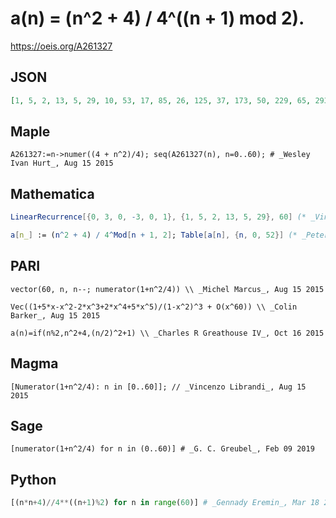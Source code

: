 # a\(n\) \= \(n^2 \+ 4\) / 4^\(\(n \+ 1\) mod 2\)\.
https://oeis.org/A261327
## JSON
```JSON
[1, 5, 2, 13, 5, 29, 10, 53, 17, 85, 26, 125, 37, 173, 50, 229, 65, 293, 82, 365, 101, 445, 122, 533, 145, 629, 170, 733, 197, 845, 226, 965, 257, 1093, 290, 1229, 325, 1373, 362, 1525, 401, 1685, 442, 1853, 485, 2029, 530, 2213, 577, 2405, 626, 2605, 677]
```
## Maple
```Maple
A261327:=n->numer((4 + n^2)/4); seq(A261327(n), n=0..60); # _Wesley Ivan Hurt_, Aug 15 2015
```
## Mathematica
```Mathematica
LinearRecurrence[{0, 3, 0, -3, 0, 1}, {1, 5, 2, 13, 5, 29}, 60] (* _Vincenzo Librandi_, Aug 15 2015 *)
```
```Mathematica
a[n_] := (n^2 + 4) / 4^Mod[n + 1, 2]; Table[a[n], {n, 0, 52}] (* _Peter Luschny_, Mar 18 2022 *)
```
## PARI
```PARI
vector(60, n, n--; numerator(1+n^2/4)) \\ _Michel Marcus_, Aug 15 2015
```
```PARI
Vec((1+5*x-x^2-2*x^3+2*x^4+5*x^5)/(1-x^2)^3 + O(x^60)) \\ _Colin Barker_, Aug 15 2015
```
```PARI
a(n)=if(n%2,n^2+4,(n/2)^2+1) \\ _Charles R Greathouse IV_, Oct 16 2015
```
## Magma
```Magma
[Numerator(1+n^2/4): n in [0..60]]; // _Vincenzo Librandi_, Aug 15 2015
```
## Sage
```Sage
[numerator(1+n^2/4) for n in (0..60)] # _G. C. Greubel_, Feb 09 2019
```
## Python
```Python
[(n*n+4)//4**((n+1)%2) for n in range(60)] # _Gennady Eremin_, Mar 18 2022
```
